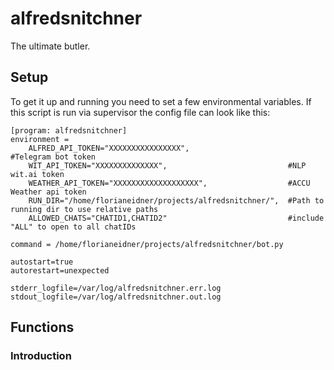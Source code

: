# alfredsnitchner
The ultimate butler.

## Setup

To get it up and running you need to set a few environmental variables. If this script is run via supervisor the config file can look like this:
```
[program: alfredsnitchner]
environment =
	ALFRED_API_TOKEN="XXXXXXXXXXXXXXXX",                      #Telegram bot token
	WIT_API_TOKEN="XXXXXXXXXXXXXX",                           #NLP wit.ai token
	WEATHER_API_TOKEN="XXXXXXXXXXXXXXXXXXX",                  #ACCU Weather api token
	RUN_DIR="/home/florianeidner/projects/alfredsnitchner/",  #Path to running dir to use relative paths
	ALLOWED_CHATS="CHATID1,CHATID2"                           #include "ALL" to open to all chatIDs
	
command = /home/florianeidner/projects/alfredsnitchner/bot.py

autostart=true
autorestart=unexpected

stderr_logfile=/var/log/alfredsnitchner.err.log
stdout_logfile=/var/log/alfredsnitchner.out.log
```

## Functions

### Introduction
